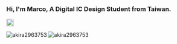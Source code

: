 ### Hi, I'm Marco, A Digital IC Design Student from Taiwan.   

[<img width="20" height="20" alt="linkedin" src="https://github.com/user-attachments/assets/98192e06-af52-47bd-a35a-2394f566d7eb" />](www.linkedin.com/in/ming-hong-lin-ab5b7b374)   

<img align="left" src="https://github-readme-stats.vercel.app/api/top-langs?username=akira2963753&show_icons=true&locale=en&layout=compact&theme=tokyonight" alt="akira2963753" />     

<img align="left" src="https://github-readme-stats.vercel.app/api?username=akira2963753&show_icons=true&locale=en&theme=tokyonight" alt="akira2963753" />   

  

